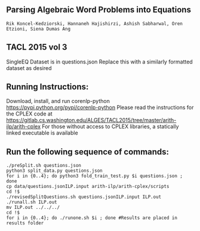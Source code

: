 ## Parsing Algebraic Word Problems into Equations
```
Rik Koncel-Kedziorski, Hannaneh Hajishirzi, Ashish Sabharwal, Oren Etzioni, Siena Dumas Ang
```
## TACL 2015 vol 3

SingleEQ Dataset is in questions.json
Replace this with a similarly formatted dataset as desired


## Running Instructions:
Download, install, and run corenlp-python https://pypi.python.org/pypi/corenlp-python
Please read the instructions for the CPLEX code at https://gitlab.cs.washington.edu/ALGES/TACL2015/tree/master/arith-ilp/arith-cplex
For those without access to CPLEX libraries, a statically linked executable is available

## Run the following sequence of commands:
```
./preSplit.sh questions.json
python3 split_data.py questions.json
for i in {0..4}; do python3 fold_train_test.py $i questions.json ; done
cp data/questions.jsonILP.input arith-ilp/arith-cplex/scripts
cd !$
./revisedSplitQuestions.sh questions.jsonILP.input ILP.out
./runall.sh ILP.out
mv ILP.out ../../../
cd !$
for i in {0..4}; do ./runone.sh $i ; done #Results are placed in results folder

```
